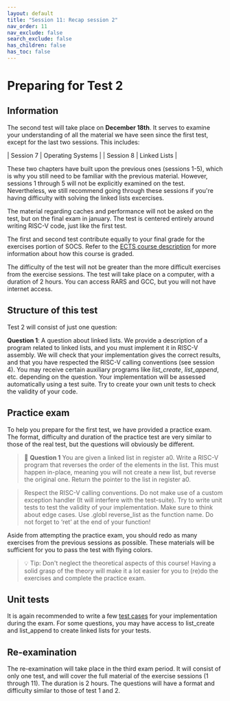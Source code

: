 ```yaml
---
layout: default
title: "Session 11: Recap session 2"
nav_order: 11
nav_exclude: false
search_exclude: false
has_children: false
has_toc: false
---
```


# Preparing for Test 2

## Information

The second test will take place on **December 18th**. It serves to examine your understanding of all the material we have seen since the first test, except for the last two sessions. This includes:

| Session 7 | Operating Systems |
| Session 8 | Linked Lists |

These two chapters have built upon the previous ones (sessions 1-5), which is why you still need to be familiar with the previous material. However, sessions 1 through 5 will not be explicitly examined on the test. Nevertheless, we still recommend going through these sessions if you're having difficulty with solving the linked lists excercises.

The material regarding caches and performance will not be asked on the test, but on the final exam in january. The test is centered entirely around writing RISC-V code, just like the first test.

The first and second test contribute equally to your final grade for the exercises portion of SOCS. Refer to the [ECTS course description](https://onderwijsaanbod.kuleuven.be/syllabi/n/G0Q33CN.htm#activetab=doelstellingen_idp994368) for more information about how this course is graded.

The difficulty of the test will not be greater than the more difficult exercises from the exercise sessions. The test will take place on a computer, with a duration of 2 hours. You can access RARS and GCC, but you will not have internet access.

## Structure of this test

Test 2 will consist of just one question:

**Question 1**: A question about linked lists. We provide a description of a program related to linked lists, and you must implement it in RISC-V assembly. We will check that your implementation gives the correct results, and that you have respected the RISC-V calling conventions (see session 4). You may receive certain auxiliary programs like _list_create_, _list_append_, etc. depending on the question. Your implementation will be assessed automatically using a test suite. Try to create your own unit tests to check the validity of your code.

## Practice exam

To help you prepare for the first test, we have provided a practice exam. The format, difficulty and duration of the practice test are very similar to those of the real test, but the questions will obviously be different.

> :pencil: **Question 1**
> You are given a linked list in register a0. Write a RISC-V program that reverses the order of the elements in the list.
> This must happen in-place, meaning you will not create a new list, but reverse the original one.
> Return the pointer to the list in register a0.

> Respect the RISC-V calling conventions. Do not make use of a custom exception handler (It will interfere with the test-suite).
> Try to write unit tests to test the validity of your implementation. Make sure to think about edge cases.
> Use .globl reverse_list as the function name. Do not forget to ‘ret’ at the end of your function!

Aside from attempting the practice exam, you should redo as many exercises from the previous sessions as possible. These materials will be sufficient for you to pass the test with flying colors.

> :bulb: Tip: Don't neglect the theoretical aspects of this course!
> Having a solid grasp of the theory will make it a lot easier for you to
> (re)do the exercises and complete the practice exam.

## Unit tests

It is again recommended to write a few [test cases](https://socs-kul.github.io/exercises/6-recap-1/#writing-unit-tests) for your implementation during the exam. For some questions, you may have access to list_create and list_append to create linked lists for your tests.

## Re-examination

The re-examination will take place in the third exam period. It will consist of only one test, and will cover the full material of the exercise sessions (1 through 11). The duration is 2 hours. The questions will have a format and difficulty similar to those of test 1 and 2.
